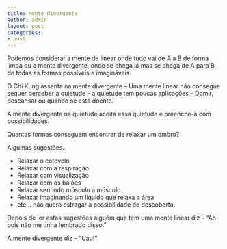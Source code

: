 ```yaml
---
title: Mente divergente
author: admin
layout: post
categories:
- post
---
```

Podemos considerar a mente de linear onde tudo vai de A a B de forma limpa ou a mente divergente, onde se chega lá mas se chega de A para B de todas as formas possíveis e imagináveis.

O Chi Kung assenta na mente divergente &#8211; Uma mente linear não consegue sequer perceber a quietude &#8211; a quietude tem poucas aplicações &#8211; Domir, descansar ou quando se está doente.

A mente divergente na quietude aceita essa quietude e preenche-a com possibilidades.

Quantas formas conseguem encontrar de relaxar um ombro?

Algumas sugestões.

*   Relaxar o cotovelo
*   Relaxar com a respiração
*   Relaxar com visualização
*   Relaxar com os balões
*   Relaxar sentindo músculo a músculo.
*   Relaxar imaginando um líquido que relaxa a área
*   etc&#8230; não quero estragar a possibilidade de descoberta.

Depois de ler estas sugestões alguém que tem uma mente linear diz &#8211; &#8220;Ah pois não me tinha lembrado disso.&#8221;

A mente divergente diz &#8211; &#8220;Uau!&#8221;
